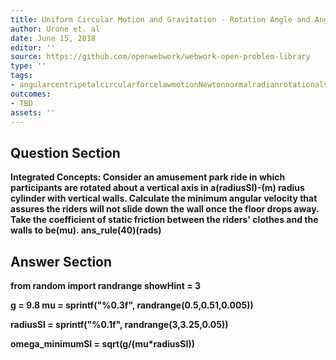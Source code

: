 ```yaml
---
title: Uniform Circular Motion and Gravitation - Rotation Angle and Angular Velocity
author: Urone et. al
date: June 15, 2018
editor: ''
source: https://github.com/openwebwork/webwork-open-problem-library
type: ''
tags:
- angularcentripetalcircularforcelawmotionNewtonnormalradianrotationalseconduniformvelocityweight
outcomes:
- TBD
assets: ''
---
```


## Question Section 

<b>
<b>Integrated Concepts:<b> Consider an amusement park ride in which participants are rotated about a vertical axis in a(radiusSI)-(m) radius cylinder with vertical walls. Calculate the minimum angular velocity that assures the riders will not slide down the wall once the floor drops away. Take the coefficient of static friction between the riders' clothes and the walls to be(mu).
ans_rule(40)(rads)


## Answer Section

from random import randrange
showHint = 3

g = 9.8
mu = sprintf("%0.3f", randrange(0.5,0.51,0.005))

radiusSI = sprintf("%0.1f", randrange(3,3.25,0.05))

omega_minimumSI = sqrt(g/(mu*radiusSI))